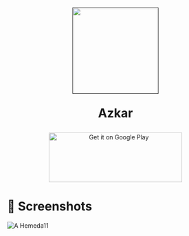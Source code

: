 <h1 align="center">
  <br>
  <a href=""><img src="https://user-images.githubusercontent.com/101954795/177343062-6e1e56ef-275f-417a-81dc-d48587e09801.png" width="200" hspace="4"></a>

  <br>
  
  Azkar
  
</h1>

<p align="center">
 <a href='https://play.google.com/store/apps/details?id=com.hemeda.azkary'><img alt='Get it on Google Play' src='https://play.google.com/intl/en_us/badges/images/generic/en_badge_web_generic.png' height=115px width=310px/></a>
</p>

# 📱 Screenshots #

![A Hemeda11](https://user-images.githubusercontent.com/101954795/183914438-6f3191cb-ae53-4c07-90b9-f851e51cc3fc.jpg)
